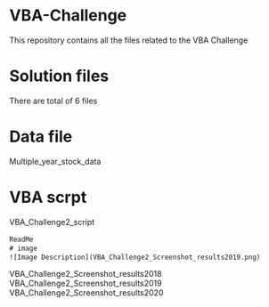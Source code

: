 # VBA-Challenge
This repository contains all the files related to the VBA Challenge

# Solution files
There are total of 6 files  
  # Data file
  Multiple_year_stock_data
  # VBA scrpt
  VBA_Challenge2_script

    ReadMe
    # image 
    ![Image Description](VBA_Challenge2_Screenshot_results2019.png)
  VBA_Challenge2_Screenshot_results2018
  VBA_Challenge2_Screenshot_results2019
  VBA_Challenge2_Screenshot_results2020
